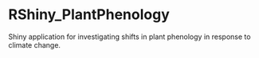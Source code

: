 # RShiny_PlantPhenology
Shiny application for investigating shifts in plant phenology in response to climate change.
